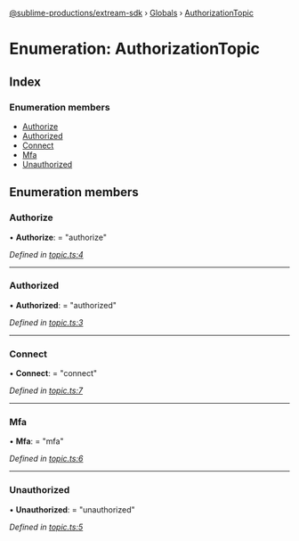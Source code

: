 [@sublime-productions/extream-sdk](../README.md) › [Globals](../globals.md) › [AuthorizationTopic](authorizationtopic.md)

# Enumeration: AuthorizationTopic

## Index

### Enumeration members

* [Authorize](authorizationtopic.md#authorize)
* [Authorized](authorizationtopic.md#authorized)
* [Connect](authorizationtopic.md#connect)
* [Mfa](authorizationtopic.md#mfa)
* [Unauthorized](authorizationtopic.md#unauthorized)

## Enumeration members

###  Authorize

• **Authorize**: = "authorize"

*Defined in [topic.ts:4](https://github.com/Extream-SaaS/ex-sdk/blob/bb35162/src/topic.ts#L4)*

___

###  Authorized

• **Authorized**: = "authorized"

*Defined in [topic.ts:3](https://github.com/Extream-SaaS/ex-sdk/blob/bb35162/src/topic.ts#L3)*

___

###  Connect

• **Connect**: = "connect"

*Defined in [topic.ts:7](https://github.com/Extream-SaaS/ex-sdk/blob/bb35162/src/topic.ts#L7)*

___

###  Mfa

• **Mfa**: = "mfa"

*Defined in [topic.ts:6](https://github.com/Extream-SaaS/ex-sdk/blob/bb35162/src/topic.ts#L6)*

___

###  Unauthorized

• **Unauthorized**: = "unauthorized"

*Defined in [topic.ts:5](https://github.com/Extream-SaaS/ex-sdk/blob/bb35162/src/topic.ts#L5)*
